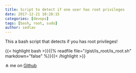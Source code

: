 ```yaml
---
title: Script to detect if one user has root privileges
date: 2017-12-21 10:28:15
categories: [devops]
tags: [bash, root, sudo]
author: sedlav
---
```


This a bash script that detects if you has root privileges!

{{< highlight bash >}}{{% readfile file="/gist/is_root/is_root.sh" markdown="false" %}}{{< /highlight >}}

⋔ me on [Github](https://gist.github.com/yoander/a35620c7c38431e56b2c414a0d789b0b) 
